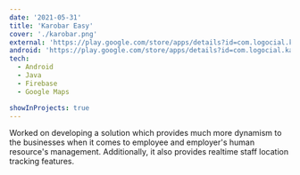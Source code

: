 ```yaml
---
date: '2021-05-31'
title: 'Karobar Easy'
cover: './karobar.png'
external: 'https://play.google.com/store/apps/details?id=com.logocial.karobar'
android: 'https://play.google.com/store/apps/details?id=com.logocial.karobar'
tech:
  - Android
  - Java
  - Firebase
  - Google Maps

showInProjects: true
---
```


Worked on developing a solution which provides much more dynamism to the businesses when it comes to employee and employer's human resource's management. Additionally, it also provides realtime staff location tracking features.
